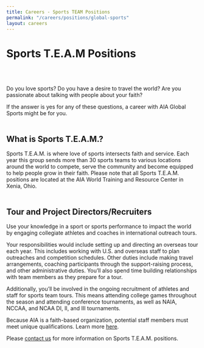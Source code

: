 ```yaml
---
title: Careers - Sports TEAM Positions
permalink: "/careers/positions/global-sports"
layout: careers
---
```


<div class="row"><div class="col-md-12"><h1 class="p1">Sports T.E.A.M Positions<br /><br /></h1><p class="p3"><img src="/uploads/careers/sportaid-rwanda.JPG" alt="" class="img-responsive pull-right col-md-5" /></p><p class="p3">Do you love sports? Do you have a desire to travel the world? Are you passionate about talking with people about your faith?</p><p class="p3">If the answer is yes for any of these questions, a career with AIA Global Sports might be for you.<br /><br /></p><h2 class="p4">What is Sports T.E.A.M.?</h2><p class="p3">Sports T.E.A.M. is where love of sports intersects faith and service. Each year this group sends more than<span class="s1"> </span>30 sports teams to various locations around the world to compete, serve the community and become equipped to help people grow in their faith. Please note that all Sports T.E.A.M. positions are located at the AIA World Training and Resource Center in Xenia, Ohio.<br /><br /></p><h2 class="p3">Tour and Project Directors/Recruiters</h2><p class="p3">Use your knowledge in a sport or sports performance to impact the world by engaging collegiate athletes and coaches in international outreach tours.</p><p class="p3">Your responsibilities would include setting up and directing an overseas tour each year. This includes working with U.S. and overseas staff to plan outreaches and competition schedules.&nbsp;Other duties include making travel arrangements, coaching participants through the support-raising process, and other administrative duties. You&rsquo;ll also spend time building relationships with team members as they prepare for a tour.</p><p class="p3">Additionally, you&rsquo;ll be involved in the ongoing recruitment of athletes and staff for sports team tours. This means attending college games throughout the season and attending conference tournaments, as well as NAIA, NCCAA, and NCAA DI, II, and III tournaments.</p><p class="p5">Because AIA is a faith-based organization, potential staff members must meet unique qualifications. Learn more <a href="http://goaia.org/careers/qualifications"><span class="s3">here</span></a>.&nbsp;</p><p class="p3">Please <a href="mailto:recruiting@athletesinaction.org">contact us</a><span class="s4"></span> for more information on Sports T.E.A.M. positions.</p></div></div><p class="p2"></p><p class="p3">&nbsp;</p><p class="p2"></p><p class="p3">&nbsp;</p>